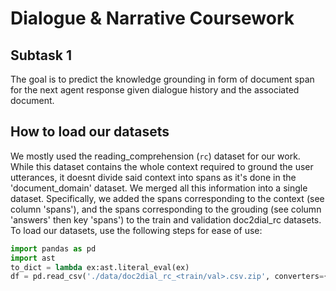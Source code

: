 # Dialogue & Narrative Coursework

## Subtask 1
The goal is to predict the knowledge grounding in form of document span for the next agent response given dialogue history and the associated document.

## How to load our datasets
We mostly used the reading_comprehension (`rc`) dataset for our work. While this dataset contains the whole context required to ground the user utterances, it doesnt divide said context into spans as it's done in the 'document_domain' dataset. We merged all this information into a single dataset. Specifically, we added the spans corresponding to the context (see column 'spans'), and the spans corresponding to the grouding (see column 'answers' then key 'spans') to the train and validation doc2dial_rc datasets. To load our datasets, use the following steps for ease of use:
```python
import pandas as pd
import ast
to_dict = lambda ex:ast.literal_eval(ex)
df = pd.read_csv('./data/doc2dial_rc_<train/val>.csv.zip', converters={'answers':to_dict, 'spans':to_dict})
```
